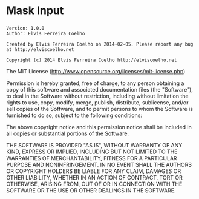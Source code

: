 Mask Input
==========


###

    Version: 1.0.0
    Author: Elvis Ferreira Coelho
 
    Created by Elvis Ferreira Coelho on 2014-02-05. Please report any bug at http://elviscoelho.net
    
    Copyright (c) 2014 Elvis Ferreira Coelho http://elviscoelho.net
 
The MIT License (http://www.opensource.org/licenses/mit-license.php)
 
 Permission is hereby granted, free of charge, to any person
 obtaining a copy of this software and associated documentation
 files (the "Software"), to deal in the Software without
 restriction, including without limitation the rights to use,
 copy, modify, merge, publish, distribute, sublicense, and/or sell
 copies of the Software, and to permit persons to whom the
 Software is furnished to do so, subject to the following
 conditions:
 
 The above copyright notice and this permission notice shall be
 included in all copies or substantial portions of the Software.

 THE SOFTWARE IS PROVIDED "AS IS", WITHOUT WARRANTY OF ANY KIND,
 EXPRESS OR IMPLIED, INCLUDING BUT NOT LIMITED TO THE WARRANTIES
 OF MERCHANTABILITY, FITNESS FOR A PARTICULAR PURPOSE AND
 NONINFRINGEMENT. IN NO EVENT SHALL THE AUTHORS OR COPYRIGHT
 HOLDERS BE LIABLE FOR ANY CLAIM, DAMAGES OR OTHER LIABILITY,
 WHETHER IN AN ACTION OF CONTRACT, TORT OR OTHERWISE, ARISING
 FROM, OUT OF OR IN CONNECTION WITH THE SOFTWARE OR THE USE OR
 OTHER DEALINGS IN THE SOFTWARE.

###